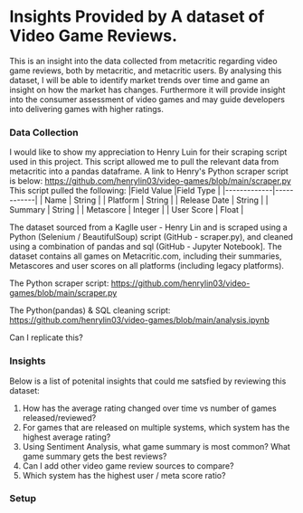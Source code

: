 # Insights Provided by A dataset of Video Game Reviews.
This is an insight into the data collected from metacritic regarding video game reviews, both by metacritic, and metacritic users. By analysing this dataset, I will be able to identify market trends over time and game an insight on how the market has changes. Furthermore it will provide insight into the consumer assessment of video games and may guide developers into delivering games with higher ratings.

### Data Collection
I would like to show my appreciation to Henry Luin for their scraping script used in this project. This script allowed me to pull the relevant data from metacritic into a pandas dataframe. A link to Henry's Python scraper script is below:
https://github.com/henrylin03/video-games/blob/main/scraper.py
This script pulled the following:
|Field Value |Field Type |
|-------------|------------|
| Name | String |
| Platform | String |
| Release Date | String |
| Summary | String |
| Metascore | Integer |
| User Score | Float |


The dataset sourced from a Kaglle user - Henry Lin and is scraped using a Python (Selenium / BeautifulSoup) script (GitHub - scraper.py), and cleaned using a combination of pandas and sql (GitHub - Jupyter Notebook].
The dataset contains all games on Metacritic.com, including their summaries, Metascores and user scores on all platforms (including legacy platforms).

The Python scraper script:
https://github.com/henrylin03/video-games/blob/main/scraper.py

The Python(pandas) & SQL cleaning script:
https://github.com/henrylin03/video-games/blob/main/analysis.ipynb

Can I replicate this?

### Insights
Below is a list of potenital insights that could me satsfied by reviewing this dataset:

1. How has the average rating changed over time vs number of games released/reviewed?
2. For games that are released on multiple systems, which system has the highest average rating?
3. Using Sentiment Analysis, what game summary is most common? What game summary gets the best reviews?
4. Can I add other video game review sources to compare?
5. Which system has the highest user / meta score ratio?

### Setup
